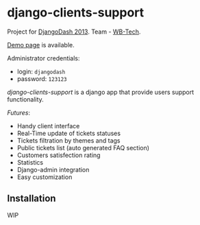 # django-clients-support

Project for [DjangoDash 2013](http://djangodash.com/). Team - [WB-Tech](http://djangodash.com/teams/c4/wb-tech/).

[Demo page](http://146.185.149.139/) is available.

Administrator credentials:

-  login: `djangodash`
-  password: `123123`

*django-clients-support* is a django app that provide users support functionality.

_Futures_:

-  Handy client interface
-  Real-Time update of tickets statuses
-  Tickets filtration by themes and tags
-  Public tickets list (auto generated FAQ section)
-  Customers satisfection rating
-  Statistics
-  Django-admin integration
-  Easy customization

## Installation
WIP